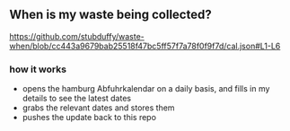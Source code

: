 ## When is my waste being collected?
  https://github.com/stubduffy/waste-when/blob/cc443a9679bab25518f47bc5ff57f7a78f0f9f7d/cal.json#L1-L6
  
  ### how it works
  - opens the hamburg Abfuhrkalendar on a daily basis, and fills in my details to see the latest dates
  - grabs the relevant dates and stores them
  - pushes the update back to this repo
  
